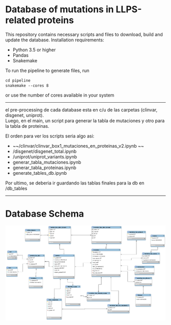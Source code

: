 # Database of mutations in LLPS-related proteins

This repository contains necessary scripts and files to download, build and update the database.
Installation requirements:
- Python 3.5 or higher
- Pandas
- Snakemake

To run the pipeline to generate files, run

```
cd pipeline
snakemake --cores 8
```
or use the number of cores available in your system

-------------------------------

el pre-processing de cada database esta en c/u de las carpetas (clinvar, disgenet, uniprot).  
Luego, en el main, un script para generar la tabla de mutaciones y otro para la tabla de proteinas.

El orden para ver los scripts seria algo asi:  
- ~~/clinvar/clinvar_box1_mutaciones_en_proteinas_v2.ipynb  ~~
- /disgenet/disgenet_total.ipynb  
- /uniprot/uniprot_variants.ipynb  
- generar_tabla_mutaciones.ipynb  
- generar_tabla_proteinas.ipynb  
- generate_tables_db.ipynb  
    
Por ultimo, se deberia ir guardando las tablas finales para la db en /db_tables

--------------------------

# Database Schema
![esquema](https://github.com/alvaro-2/mutations/blob/main/esquema.png)
